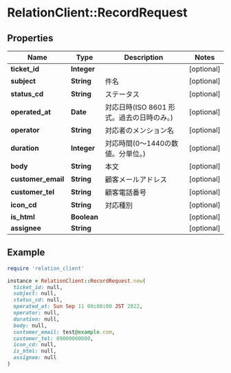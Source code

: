 # RelationClient::RecordRequest

## Properties

| Name | Type | Description | Notes |
| ---- | ---- | ----------- | ----- |
| **ticket_id** | **Integer** |  | [optional] |
| **subject** | **String** | 件名 | [optional] |
| **status_cd** | **String** | ステータス | [optional] |
| **operated_at** | **Date** | 対応日時(ISO 8601 形式。過去の日時のみ。) | [optional] |
| **operator** | **String** | 対応者のメンション名 | [optional] |
| **duration** | **Integer** | 対応時間(0〜1440の数値。分単位。) | [optional] |
| **body** | **String** | 本文 | [optional] |
| **customer_email** | **String** | 顧客メールアドレス | [optional] |
| **customer_tel** | **String** | 顧客電話番号 | [optional] |
| **icon_cd** | **String** | 対応種別 | [optional] |
| **is_html** | **Boolean** |  | [optional] |
| **assignee** | **String** |  | [optional] |

## Example

```ruby
require 'relation_client'

instance = RelationClient::RecordRequest.new(
  ticket_id: null,
  subject: null,
  status_cd: null,
  operated_at: Sun Sep 11 09:00:00 JST 2022,
  operator: null,
  duration: null,
  body: null,
  customer_email: test@example.com,
  customer_tel: 09000000000,
  icon_cd: null,
  is_html: null,
  assignee: null
)
```

